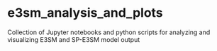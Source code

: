 # e3sm_analysis_and_plots
Collection of Jupyter notebooks and python scripts for analyzing and visualizing E3SM and SP-E3SM model output
